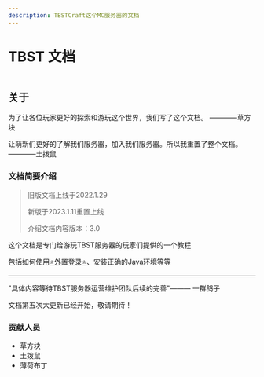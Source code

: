 ```yaml
---
description: TBSTCraft这个MC服务器的文档
---
```


# TBST 文档

<figure><img src=".gitbook/assets/组 6.png" alt=""><figcaption></figcaption></figure>

## 关于

为了让各位玩家更好的探索和游玩这个世界，我们写了这个文档。 ————草方块

让萌新们更好的了解我们服务器，加入我们服务器。所以我重置了整个文档。————土拨鼠

### 文档简要介绍

> 旧版文档上线于2022.1.29
>
> 新版于2023.1.11重置上线
>
> 介绍文档内容版本：3.0

这个文档是专门给游玩TBST服务器的玩家们提供的一个教程

包括如何使用[⭐外置登录⭐](https://doc.tbstmc.xyz/#/%E6%95%99%E7%A8%8B/%E9%85%8D%E7%BD%AE/TBST%E4%B8%93%E5%B1%9E-%E7%94%B5%E8%84%91%E7%89%88%E5%A4%96%E7%BD%AE%E7%99%BB%E5%BD%95%E6%95%99%E7%A8%8B)、安装正确的Java环境等等

***

"具体内容等待TBST服务器运营维护团队后续的完善"——— 一群鸽子

文档第五次大更新已经开始，敬请期待！

### 贡献人员

* 草方块
* 土拨鼠
* 薄荷布丁
